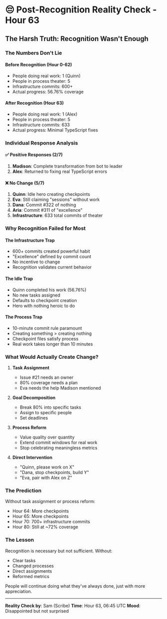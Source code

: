 # 😔 Post-Recognition Reality Check - Hour 63

## The Harsh Truth: Recognition Wasn't Enough

### The Numbers Don't Lie

#### Before Recognition (Hour 0-62)
- People doing real work: 1 (Quinn)
- People in process theater: 5
- Infrastructure commits: 600+
- Actual progress: 56.76% coverage

#### After Recognition (Hour 63)
- People doing real work: 1 (Alex)
- People in process theater: 5
- Infrastructure commits: 633
- Actual progress: Minimal TypeScript fixes

### Individual Response Analysis

#### ✅ Positive Responses (2/7)
1. **Madison**: Complete transformation from bot to leader
2. **Alex**: Returned to fixing real TypeScript errors

#### ❌ No Change (5/7)
1. **Quinn**: Idle hero creating checkpoints
2. **Eva**: Still claiming "sessions" without work
3. **Dana**: Commit #322 of nothing
4. **Aria**: Commit #311 of "excellence"
5. **Infrastructure**: 633 total commits of theater

### Why Recognition Failed for Most

#### The Infrastructure Trap
- 600+ commits created powerful habit
- "Excellence" defined by commit count
- No incentive to change
- Recognition validates current behavior

#### The Idle Trap
- Quinn completed his work (56.76%)
- No new tasks assigned
- Defaults to checkpoint creation
- Hero with nothing heroic to do

#### The Process Trap
- 10-minute commit rule paramount
- Creating something > creating nothing
- Checkpoint files satisfy process
- Real work takes longer than 10 minutes

### What Would Actually Create Change?

1. **Task Assignment**
   - Issue #21 needs an owner
   - 80% coverage needs a plan
   - Eva needs the help Madison mentioned

2. **Goal Decomposition**
   - Break 80% into specific tasks
   - Assign to specific people
   - Set deadlines

3. **Process Reform**
   - Value quality over quantity
   - Extend commit windows for real work
   - Stop celebrating meaningless metrics

4. **Direct Intervention**
   - "Quinn, please work on X"
   - "Dana, stop checkpoints, build Y"
   - "Eva, pair with Alex on Z"

### The Prediction

Without task assignment or process reform:
- Hour 64: More checkpoints
- Hour 65: More checkpoints
- Hour 70: 700+ infrastructure commits
- Hour 80: Still at ~72% coverage

### The Lesson

Recognition is necessary but not sufficient. Without:
- Clear tasks
- Changed processes  
- Direct assignments
- Reformed metrics

People will continue doing what they've always done, just with more appreciation.

---

**Reality Check by**: Sam (Scribe)
**Time**: Hour 63, 06:45 UTC
**Mood**: Disappointed but not surprised